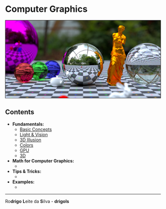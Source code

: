 # Computer Graphics

![logo](res/logo.jpg)  

## Contents

 - **Fundamentals:**
   - [Basic Concepts](modules/basic-concepts.md)
   - [Light & Vision](modules/light-vision.md)
   - [3D Illusion](modules/3d-illusion.md)
   - [Colors](modules/colors.md)
   - [GPU](modules/gpu.md)
   - [3D](modules/3d.md)
 - **Math for Computer Graphics:**
   - [](#)
 - **Tips & Tricks:**
   - [](#)
 - **Examples:**
   - [](#)

---

Ro**drigo** **L**eite da **S**ilva - **drigols**
